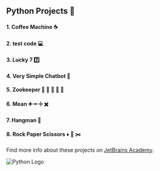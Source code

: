 ## Python Projects :snake:
#### 1. Coffee Machine :coffee:
#### 2. test code :computer:
#### 3. Lucky 7 :seven:
#### 4. Very Simple Chatbot :robot:
#### 5. Zookeeper :gorilla: :lion: :tiger: :elephant: :bear: 
#### 6. Mean :heavy_plus_sign: :heavy_minus_sign: :heavy_division_sign: :heavy_multiplication_x:
#### 7. Hangman :bust_in_silhouette:	
#### 8. Rock Paper Scissors :diamonds: :newspaper: :scissors:

Find more info about these projects on [JetBrains Academy](https://www.jetbrains.com/academy/).

![Python Logo](https://pluspng.com/img-png/python-logo-png-python-logo-master-flat-symbolonly-cafepress4-png-1487.png)
